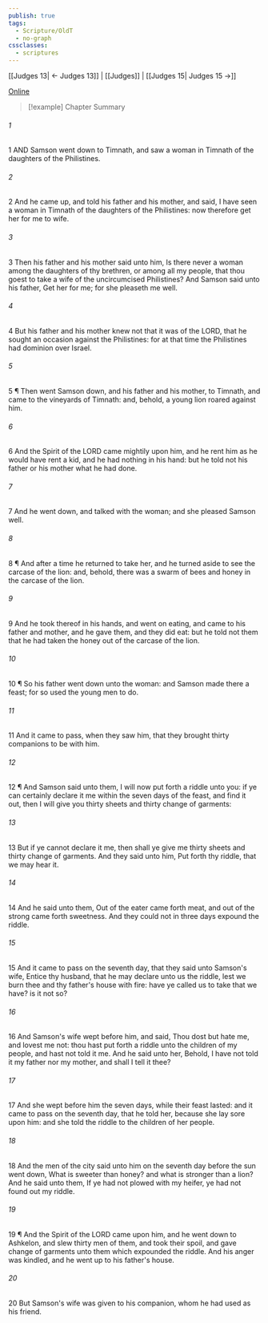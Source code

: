 ```yaml
---
publish: true
tags:
  - Scripture/OldT
  - no-graph
cssclasses:
  - scriptures
---
```

[[Judges 13| ← Judges 13]] | [[Judges]] | [[Judges 15| Judges 15 →]]

[Online](https://churchofjesuschrist.org/study/scriptures/ot/judg/14?lang=eng)

>[!example] Chapter Summary
>
###### 1
1 AND Samson went down to Timnath, and saw a woman in Timnath of the daughters of the Philistines.
###### 2
2 And he came up, and told his father and his mother, and said, I have seen a woman in Timnath of the daughters of the Philistines: now therefore get her for me to wife.
###### 3
3 Then his father and his mother said unto him, Is there never a woman among the daughters of thy brethren, or among all my people, that thou goest to take a wife of the uncircumcised Philistines?  And Samson said unto his father, Get her for me; for she pleaseth me well.
###### 4
4 But his father and his mother knew not that it was of the LORD, that he sought an occasion against the Philistines: for at that time the Philistines had dominion over Israel.
###### 5
5 ¶ Then went Samson down, and his father and his mother, to Timnath, and came to the vineyards of Timnath: and, behold, a young lion roared against him.
###### 6
6 And the Spirit of the LORD came mightily upon him, and he rent him as he would have rent a kid, and he had nothing in his hand: but he told not his father or his mother what he had done.
###### 7
7 And he went down, and talked with the woman; and she pleased Samson well.
###### 8
8 ¶ And after a time he returned to take her, and he turned aside to see the carcase of the lion: and, behold, there was a swarm of bees and honey in the carcase of the lion.
###### 9
9 And he took thereof in his hands, and went on eating, and came to his father and mother, and he gave them, and they did eat: but he told not them that he had taken the honey out of the carcase of the lion.
###### 10
10 ¶ So his father went down unto the woman: and Samson made there a feast; for so used the young men to do.
###### 11
11 And it came to pass, when they saw him, that they brought thirty companions to be with him.
###### 12
12 ¶ And Samson said unto them, I will now put forth a riddle unto you: if ye can certainly declare it me within the seven days of the feast, and find it out, then I will give you thirty sheets and thirty change of garments:
###### 13
13 But if ye cannot declare it me, then shall ye give me thirty sheets and thirty change of garments.  And they said unto him, Put forth thy riddle, that we may hear it.
###### 14
14 And he said unto them, Out of the eater came forth meat, and out of the strong came forth sweetness.  And they could not in three days expound the riddle.
###### 15
15 And it came to pass on the seventh day, that they said unto Samson's wife, Entice thy husband, that he may declare unto us the riddle, lest we burn thee and thy father's house with fire: have ye called us to take that we have?  is it not so?
###### 16
16 And Samson's wife wept before him, and said, Thou dost but hate me, and lovest me not: thou hast put forth a riddle unto the children of my people, and hast not told it me.  And he said unto her, Behold, I have not told it my father nor my mother, and shall I tell it thee?
###### 17
17 And she wept before him the seven days, while their feast lasted: and it came to pass on the seventh day, that he told her, because she lay sore upon him: and she told the riddle to the children of her people.
###### 18
18 And the men of the city said unto him on the seventh day before the sun went down, What is sweeter than honey?  and what is stronger than a lion?  And he said unto them, If ye had not plowed with my heifer, ye had not found out my riddle.
###### 19
19 ¶ And the Spirit of the LORD came upon him, and he went down to Ashkelon, and slew thirty men of them, and took their spoil, and gave change of garments unto them which expounded the riddle.  And his anger was kindled, and he went up to his father's house.
###### 20
20 But Samson's wife was given to his companion, whom he had used as his friend.



